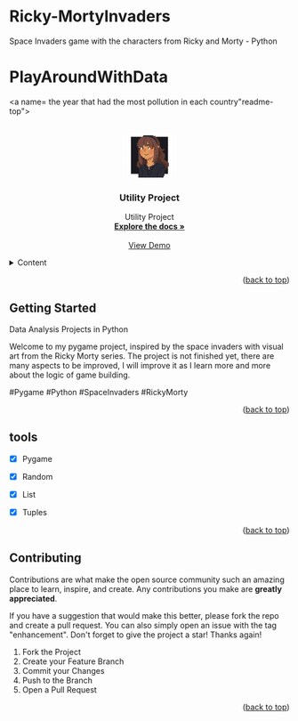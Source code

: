 # Ricky-MortyInvaders
Space Invaders game with the characters from Ricky and Morty - Python

# PlayAroundWithData





<a name= the year that had the most pollution in each country"readme-top"></a>






<!-- PROJECT LOGO -->
<br />
<div align="center">
  <a href="https://github.com/Dizziolica/PlayAroundWithData">
    <img src="/dizziolica.jpg" alt="Logo" width="80" height="80">
  </a>

  <h3 align="center">Utility Project</h3>

  <p align="center">
    Utility Project
    <br />
    <a href=https://github.com/Dizziolica/Ricky-MortyInvaders/edit/main/rickymortygame.py""><strong>Explore the docs »</strong></a>
    <br />
    <br />
    <a href="https://github.com/Dizziolica/Ricky-MortyInvaders/edit/main/rickymortygame.py">View Demo</a>
    
   
  </p>
</div>



<!-- TABLE OF CONTENTS -->
<details>
  <summary>Content</summary>
  <ol>
    <li>
      <a href="#about-the-project">About The Project</a>
      <ul>
        <li><a href="#built-with">Built With</a></li>
      </ul>
    </li>
    <li>
      <a href= "https://github.com/Dizziolica/Ricky-MortyInvaders/edit/main/rickymortygame.py" >Getting Started</a>
      <ul>
        <li><a href="#prerequisites">Prerequisites</a></li>
        <li><a href="#installation">Installation</a></li>
      </ul>
    </li>
    <li><a href="#usage">Usage</a></li>
    <li><a href="#tools">Roadmap</a></li>
    <li><a href="#contributing">Contributing</a></li>
    <li><a href="#license">License</a></li>
    <li><a href="#contact">Contact</a></li>
    <li><a href="#acknowledgments">Acknowledgments</a></li>
  </ol>
</details>





<p align="right">(<a href="#readme-top">back to top</a>)</p>





<!-- GETTING STARTED -->
## Getting Started

<p align="rigth"> Data Analysis Projects in Python

Welcome to my pygame project, inspired by the space invaders with visual art from the Ricky Morty series. The project is not finished yet, there are many aspects to be improved, I will improve it as I learn more and more about the logic of game building.

#Pygame #Python #SpaceInvaders #RickyMorty


</p>

<p align="right">(<a href="#readme-top">back to top</a>)</p>



<!-- TOOLS -->
## tools

- [x] Pygame
- [x] Random
- [x] List
- [x] Tuples

    



<p align="right">(<a href="#readme-top">back to top</a>)</p>



<!-- CONTRIBUTING -->
## Contributing

Contributions are what make the open source community such an amazing place to learn, inspire, and create. Any contributions you make are **greatly appreciated**.

If you have a suggestion that would make this better, please fork the repo and create a pull request. You can also simply open an issue with the tag "enhancement".
Don't forget to give the project a star! Thanks again!

1. Fork the Project
2. Create your Feature Branch 
3. Commit your Changes 
4. Push to the Branch 
5. Open a Pull Request

<p align="right">(<a href="#readme-top">back to top</a>)</p>
